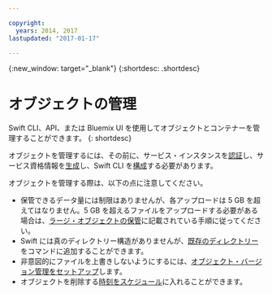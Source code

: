 ```yaml
---

copyright:
  years: 2014, 2017
lastupdated: "2017-01-17"

---
```

{:new_window: target="_blank"}
{:shortdesc: .shortdesc}

# オブジェクトの管理

Swift CLI、API、または Bluemix UI を使用してオブジェクトとコンテナーを管理することができます。
{: shortdesc}

オブジェクトを管理するには、その前に、サービス・インスタンスを[認証](/docs/services/ObjectStorage/os_authenticate.html)し、サービス資格情報を[生成](/docs/services/ObjectStorage/os_credentials.html)し、Swift CLI を[構成](/docs/services/ObjectStorage/os_configuring.html)する必要があります。

オブジェクトを管理する際は、以下の点に注意してください。
  * 保管できるデータ量には制限はありませんが、各アップロードは 5 GB を超えてはなりません。5 GB を超えるファイルをアップロードする必要がある場合は、[ラージ・オブジェクトの保管](/docs/services/ObjectStorage/os_large_files.html)に記載されている手順に従ってください。
  * Swift には真のディレクトリー構造がありませんが、[既存のディレクトリー](/docs/services/ObjectStorage/os_directories.html)をコマンドに追加することができます。
  * 非意図的にファイルを上書きしないようにするには、[オブジェクト・バージョン管理をセットアップ](/docs/services/ObjectStorage/os_versioning.html)します。
  * オブジェクトを削除する[時刻をスケジュール](/docs/services/ObjectStorage/os_deletion.html)に入れることができます。
